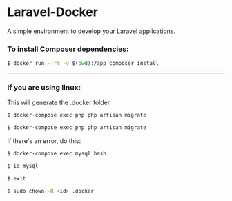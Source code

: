 # Laravel-Docker

A simple environment to develop your Laravel applications.

### To install Composer dependencies:

```bash
$ docker run --rm -v $(pwd):/app composer install
```

---

### If you are using linux:

This will generate the .docker folder

```bash
$ docker-compose exec php php artisan migrate
```

```bash
$ docker-compose exec php php artisan migrate
```

If there's an error, do this:

```bash
$ docker-compose exec mysql bash
```

```bash
$ id mysql
```

```bash
$ exit
```

```bash
$ sudo chown -R <id> .docker
```
